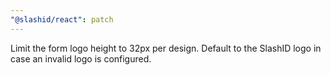 ```yaml
---
"@slashid/react": patch
---
```


Limit the form logo height to 32px per design. Default to the SlashID logo in case an invalid logo is configured.
